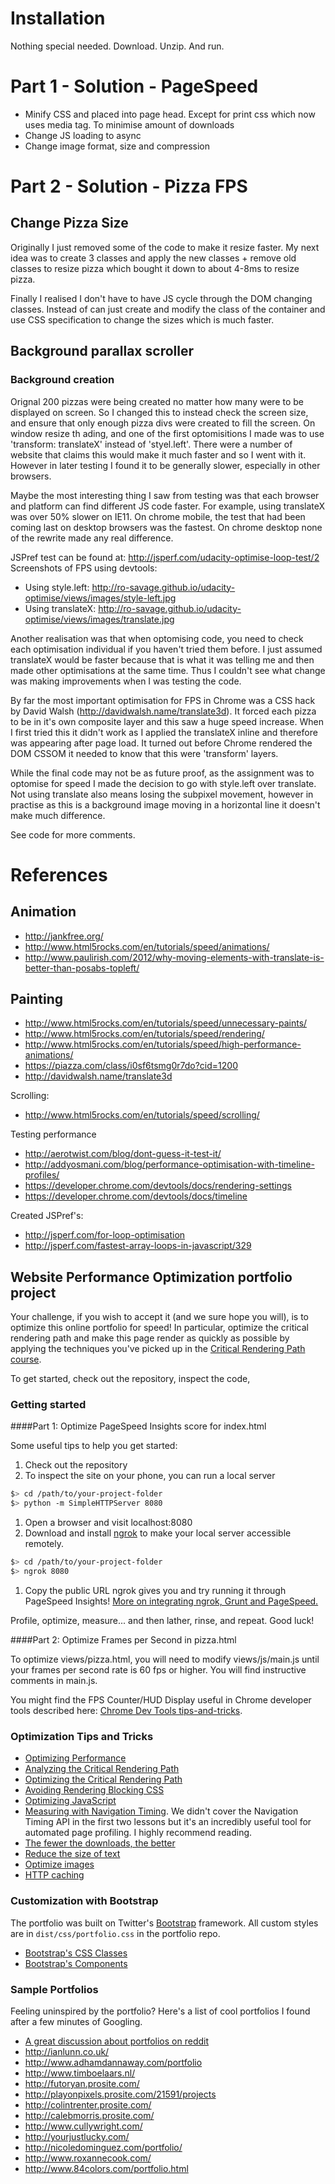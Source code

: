 # Installation #

Nothing special needed. Download. Unzip. And run.

# Part 1 - Solution - PageSpeed #
* Minify CSS and placed into page head. Except for print css which now uses media tag. To minimise amount of downloads
* Change JS loading to async
* Change image format, size and compression

# Part 2 - Solution - Pizza FPS #
## Change Pizza Size ##
Originally I just removed some of the code to make it resize faster. My next idea was to create 3 classes and apply the new classes + remove old classes to resize pizza which bought it down to about 4-8ms to resize pizza.

Finally I realised I don't have to have JS cycle through the DOM changing classes. Instead of can just create and modify the class of the container and use CSS specification to change the sizes which is much faster.

## Background parallax scroller ##
### Background creation ###
Orignal 200 pizzas were being created no matter how many were to be displayed on screen.
So I changed this to instead check the screen size, and ensure that only enough pizza divs were created to fill the screen.
On window resize th ading, and one of the first optomisitions I made was to use 'transform: translateX' instead of 'styel.left'.
There were a number of website that claims this would make it much faster and so I went with it. However in later testing I found it to be generally slower,
especially in other browsers.

Maybe the most interesting thing I saw from testing was that each browser and platform can find different JS code faster.
For example, using translateX was over 50% slower on IE11. On chrome mobile, the test that had been coming last on desktop browsers was the fastest. On chrome desktop none of the rewrite made any real difference.

JSPref test can be found at: http://jsperf.com/udacity-optimise-loop-test/2
Screenshots of FPS using devtools: 
* Using style.left: http://ro-savage.github.io/udacity-optimise/views/images/style-left.jpg
* Using translateX: http://ro-savage.github.io/udacity-optimise/views/images/translate.jpg

Another realisation was that when optomising code, you need to check each optimisation individual if you haven't tried them before. I just assumed translateX would be faster because that is what it was telling me and then made other optimisations at the same time. Thus I couldn't see what change was making improvements when I was testing the code.

By far the most important optimisation for FPS in Chrome was a CSS hack by David Walsh (http://davidwalsh.name/translate3d). It forced each pizza to be in it's own composite layer and this saw a huge speed increase. When I first tried this it didn't work as I applied the translateX inline and therefore was appearing after page load. It turned out before Chrome rendered the DOM CSSOM it needed to know that this were 'transform' layers.

While the final code may not be as future proof, as the assignment was to optomise for speed I made the decision to go with style.left over translate. Not using translate also means losing the subpixel movement, however in practise as this is a background image moving in a horizontal line it doesn't make much difference.

See code for more comments.

# References #
## Animation ##
* http://jankfree.org/
* http://www.html5rocks.com/en/tutorials/speed/animations/
* http://www.paulirish.com/2012/why-moving-elements-with-translate-is-better-than-posabs-topleft/

## Painting ##
* http://www.html5rocks.com/en/tutorials/speed/unnecessary-paints/
* http://www.html5rocks.com/en/tutorials/speed/rendering/
* http://www.html5rocks.com/en/tutorials/speed/high-performance-animations/
* https://piazza.com/class/i0sf6tsmg0r7do?cid=1200
* http://davidwalsh.name/translate3d

Scrolling:
* http://www.html5rocks.com/en/tutorials/speed/scrolling/

Testing performance
* http://aerotwist.com/blog/dont-guess-it-test-it/
* http://addyosmani.com/blog/performance-optimisation-with-timeline-profiles/
* https://developer.chrome.com/devtools/docs/rendering-settings
* https://developer.chrome.com/devtools/docs/timeline

Created JSPref's:
* http://jsperf.com/for-loop-optimisation
* http://jsperf.com/fastest-array-loops-in-javascript/329




## Website Performance Optimization portfolio project

Your challenge, if you wish to accept it (and we sure hope you will), is to optimize this online portfolio for speed! In particular, optimize the critical rendering path and make this page render as quickly as possible by applying the techniques you've picked up in the [Critical Rendering Path course](https://www.udacity.com/course/ud884).

To get started, check out the repository, inspect the code,

### Getting started

####Part 1: Optimize PageSpeed Insights score for index.html

Some useful tips to help you get started:

1. Check out the repository
1. To inspect the site on your phone, you can run a local server

  ```bash
  $> cd /path/to/your-project-folder
  $> python -m SimpleHTTPServer 8080
  ```

1. Open a browser and visit localhost:8080
1. Download and install [ngrok](https://ngrok.com/) to make your local server accessible remotely.

  ``` bash
  $> cd /path/to/your-project-folder
  $> ngrok 8080
  ```

1. Copy the public URL ngrok gives you and try running it through PageSpeed Insights! [More on integrating ngrok, Grunt and PageSpeed.](http://www.jamescryer.com/2014/06/12/grunt-pagespeed-and-ngrok-locally-testing/)

Profile, optimize, measure... and then lather, rinse, and repeat. Good luck!

####Part 2: Optimize Frames per Second in pizza.html

To optimize views/pizza.html, you will need to modify views/js/main.js until your frames per second rate is 60 fps or higher. You will find instructive comments in main.js. 

You might find the FPS Counter/HUD Display useful in Chrome developer tools described here: [Chrome Dev Tools tips-and-tricks](https://developer.chrome.com/devtools/docs/tips-and-tricks).

### Optimization Tips and Tricks
* [Optimizing Performance](https://developers.google.com/web/fundamentals/performance/ "web performance")
* [Analyzing the Critical Rendering Path](https://developers.google.com/web/fundamentals/performance/critical-rendering-path/analyzing-crp.html "analyzing crp")
* [Optimizing the Critical Rendering Path](https://developers.google.com/web/fundamentals/performance/critical-rendering-path/optimizing-critical-rendering-path.html "optimize the crp!")
* [Avoiding Rendering Blocking CSS](https://developers.google.com/web/fundamentals/performance/critical-rendering-path/render-blocking-css.html "render blocking css")
* [Optimizing JavaScript](https://developers.google.com/web/fundamentals/performance/critical-rendering-path/adding-interactivity-with-javascript.html "javascript")
* [Measuring with Navigation Timing](https://developers.google.com/web/fundamentals/performance/critical-rendering-path/measure-crp.html "nav timing api"). We didn't cover the Navigation Timing API in the first two lessons but it's an incredibly useful tool for automated page profiling. I highly recommend reading.
* <a href="https://developers.google.com/web/fundamentals/performance/optimizing-content-efficiency/eliminate-downloads.html">The fewer the downloads, the better</a>
* <a href="https://developers.google.com/web/fundamentals/performance/optimizing-content-efficiency/optimize-encoding-and-transfer.html">Reduce the size of text</a>
* <a href="https://developers.google.com/web/fundamentals/performance/optimizing-content-efficiency/image-optimization.html">Optimize images</a>
* <a href="https://developers.google.com/web/fundamentals/performance/optimizing-content-efficiency/http-caching.html">HTTP caching</a>

### Customization with Bootstrap
The portfolio was built on Twitter's <a href="http://getbootstrap.com/">Bootstrap</a> framework. All custom styles are in `dist/css/portfolio.css` in the portfolio repo.

* <a href="http://getbootstrap.com/css/">Bootstrap's CSS Classes</a>
* <a href="http://getbootstrap.com/components/">Bootstrap's Components</a>

### Sample Portfolios

Feeling uninspired by the portfolio? Here's a list of cool portfolios I found after a few minutes of Googling.

* <a href="http://www.reddit.com/r/webdev/comments/280qkr/would_anybody_like_to_post_their_portfolio_site/">A great discussion about portfolios on reddit</a>
* <a href="http://ianlunn.co.uk/">http://ianlunn.co.uk/</a>
* <a href="http://www.adhamdannaway.com/portfolio">http://www.adhamdannaway.com/portfolio</a>
* <a href="http://www.timboelaars.nl/">http://www.timboelaars.nl/</a>
* <a href="http://futoryan.prosite.com/">http://futoryan.prosite.com/</a>
* <a href="http://playonpixels.prosite.com/21591/projects">http://playonpixels.prosite.com/21591/projects</a>
* <a href="http://colintrenter.prosite.com/">http://colintrenter.prosite.com/</a>
* <a href="http://calebmorris.prosite.com/">http://calebmorris.prosite.com/</a>
* <a href="http://www.cullywright.com/">http://www.cullywright.com/</a>
* <a href="http://yourjustlucky.com/">http://yourjustlucky.com/</a>
* <a href="http://nicoledominguez.com/portfolio/">http://nicoledominguez.com/portfolio/</a>
* <a href="http://www.roxannecook.com/">http://www.roxannecook.com/</a>
* <a href="http://www.84colors.com/portfolio.html">http://www.84colors.com/portfolio.html</a>
